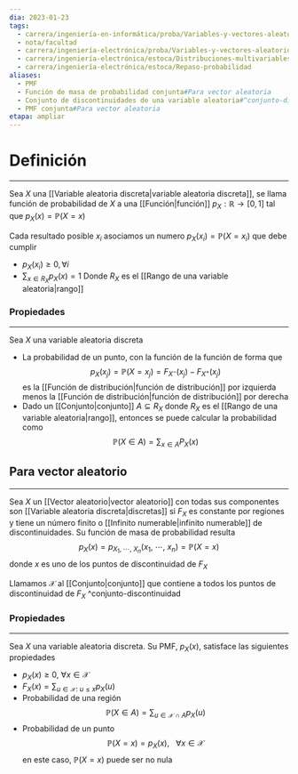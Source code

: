 ```yaml
---
dia: 2023-01-23
tags:
  - carrera/ingeniería-en-informática/proba/Variables-y-vectores-aleatorios
  - nota/facultad
  - carrera/ingeniería-electrónica/proba/Variables-y-vectores-aleatorios
  - carrera/ingeniería-electrónica/estoca/Distribuciones-multivariables
  - carrera/ingeniería-electrónica/estoca/Repaso-probabilidad
aliases:
  - PMF
  - Función de masa de probabilidad conjunta#Para vector aleatoria
  - Conjunto de discontinuidades de una variable aleatoria#^conjunto-discontinuidad
  - PMF conjunta#Para vector aleatoria
etapa: ampliar
---
```

# Definición 
---
Sea $X$ una [[Variable aleatoria discreta|variable aleatoria discreta]], se llama función de probabilidad de $X$ a una [[Función|función]] $p_X : \mathbb{R} \to [0, 1]$ tal que $p_X(x) = \mathbb{P}(X = x)$ 

Cada resultado posible $x_i$ asociamos un numero $p_X(x_i) = \mathbb{P}(X = x_i)$ que debe cumplir
* $p_X(x_i) \geq 0, \forall i$ 
* $\displaystyle \sum_{x \in R_X} p_X(x) = 1$
Donde $R_X$ es el [[Rango de una variable aleatoria|rango]]

### Propiedades
---
Sea $X$ una variable aleatoria discreta 
* La probabilidad de un punto, con la función de la función de forma que $$ p_X(x_j) = \mathbb{P}(X = x_j) = F_{X^-}(x_j) - F_{X^+}(x_j) $$es la [[Función de distribución|función de distribución]] por izquierda menos la [[Función de distribución|función de distribución]] por derecha
* Dado un [[Conjunto|conjunto]] $A \subseteq R_X$ donde $R_X$ es el [[Rango de una variable aleatoria|rango]], entonces se puede calcular la probabilidad como $$ \mathbb{P}(X \in A) = \sum_{x \in A} P_X(x) $$
## Para vector aleatorio
---
Sea $X$ un [[Vector aleatorio|vector aleatorio]] con todas sus componentes son [[Variable aleatoria discreta|discretas]] si $F_X$ es constante por regiones y tiene un número finito o [[Infinito numerable|infinito numerable]] de discontinuidades. Su función de masa de probabilidad resulta $$ p_X(x) = p_{X_1,~ \cdots,~ X_n}(x_1,~ \cdots,~ x_n) = \mathbb{P}(X = x) $$ donde $x$ es uno de los puntos de discontinuidad de $F_X$

Llamamos $\mathcal{X}$ al [[Conjunto|conjunto]] que contiene a todos los puntos de discontinuidad de $F_X$ ^conjunto-discontinuidad
### Propiedades
---
Sea $X$ una variable aleatoria discreta. Su PMF, $p_X(x)$, satisface las siguientes propiedades 
* $p_X(x) \ge 0$, $\forall x \in \mathcal{X}$
* $\displaystyle F_X(x) = \sum_{u \in \mathcal{X}: ~ u \le x} p_X(u)$
* Probabilidad de una región $$ \mathbb{P}(X \in A) = \sum_{u \in \mathcal{X} \cap A} p_X(u) $$
* Probabilidad de un punto $$ \mathbb{P}(X = x) = p_X(x), ~~~ \forall x \in \mathcal{X} $$ en este caso, $\mathbb{P}(X = x)$ puede ser no nula